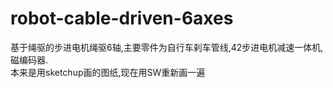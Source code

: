 # robot-cable-driven-6axes
基于绳驱的步进电机绳驱6轴,主要零件为自行车刹车管线,42步进电机减速一体机,磁编码器.<br/>
本来是用sketchup画的图纸,现在用SW重新画一遍
